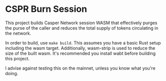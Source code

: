 CSPR Burn Session
============

This project builds Casper Network session WASM that effectively purges
the purse of the caller and reduces the total supply of tokens circulating
in the network.

In order to build, use ``make build``. This assumes you have a basic Rust
setup including the wasm target. Additionally, wasm-strip is used to reduce
the size of the built wasm. It's recommended you install wabt before building
this project.

I advise against testing this on the mainnet, unless you know what you're
doing.